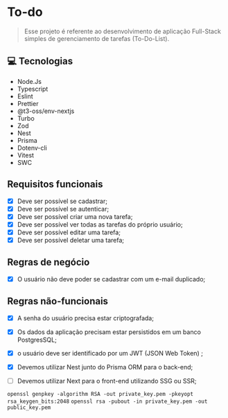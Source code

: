 # To-do

> Esse projeto é referente ao desenvolvimento de aplicação Full-Stack simples de gerenciamento de tarefas (To-Do-List).

## 💻 Tecnologias

- Node.Js
- Typescript
- Eslint
- Prettier
- @t3-oss/env-nextjs
- Turbo
- Zod
- Nest
- Prisma
- Dotenv-cli
- Vitest
- SWC

## Requisitos funcionais

- [x] Deve ser possível se cadastrar;
- [x] Deve ser possível se autenticar;
- [x] Deve ser possível criar uma nova tarefa;
- [x] Deve ser possível ver todas as tarefas do próprio usuário;
- [x] Deve ser possível editar uma tarefa;
- [x] Deve ser possível deletar uma tarefa;

## Regras de negócio

- [x] O usuário não deve poder se cadastrar com um e-mail duplicado;

## Regras não-funcionais

- [x] A senha do usuário precisa estar criptografada;
- [x] Os dados da aplicação precisam estar persistidos em um banco PostgresSQL;
- [x] o usuário deve ser identificado por um JWT (JSON Web Token) ;
- [x] Devemos utilizar Nest junto do Prisma ORM para o back-end;
- [ ] Devemos utilizar Next para o front-end utilizando SSG ou SSR;



`openssl genpkey -algorithm RSA -out private_key.pem -pkeyopt rsa_keygen_bits:2048`
`openssl rsa -pubout -in private_key.pem -out public_key.pem`